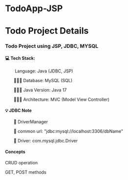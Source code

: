 # TodoApp-JSP

<h1> Todo Project Details </h1>
<h3> Todo Project using JSP, JDBC, MYSQL </h3>
 
<h4>💻 Tech Stack: </h4>
<p>&emsp;&emsp; Language: Java (JDBC, JSP)</p>
<p>&emsp;&emsp;🧑🏻‍💻 Database: MySQL (SQL)</p>
<p>&emsp;&emsp;🧑🏻‍💻 Java Version: Java 17</p>
<p>&emsp;&emsp;🧑🏻‍💻 Architecture: MVC (Model View Controller)</p>
 
<h4>💡 JDBC Note </h4>
<p>&emsp;&emsp;📘 DriverManager</p>
<p>&emsp;&emsp;📘 common url: "jdbc:mysql://localhost:3306/dbName"</p>
<p>&emsp;&emsp;📘 Driver: com.mysql.jdbc.Driver</p>

 
<h4> Concepts </h4>
<p>CRUD operation</p>
<p>GET, POST methods</p>
